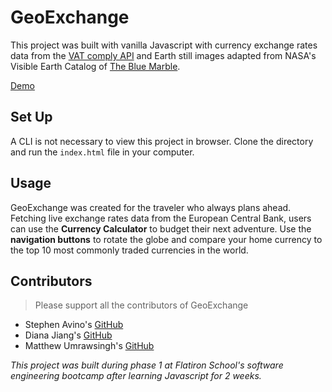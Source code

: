# GeoExchange

This project was built with vanilla Javascript with currency exchange rates data from the [VAT comply API](https://vatcomply.com/) and Earth still images adapted from NASA's Visible Earth Catalog of [The Blue Marble](https://visibleearth.nasa.gov/images/57723/the-blue-marble).

[Demo](https://www.loom.com/share/a8bf4e7c137841fb82ddddcca2924c0c?sharedAppSource=personal_library)

## Set Up

A CLI is not necessary to view this project in browser. Clone the directory and run the `index.html` file in your computer.

## Usage

GeoExchange was created for the traveler who always plans ahead. Fetching live exchange rates data from the European Central Bank, users can use the <strong>Currency Calculator</strong> to budget their next adventure. Use the <strong>navigation buttons</strong> to rotate the globe and compare your home currency to the top 10 most commonly traded currencies in the world.

## Contributors
>Please support all the contributors of GeoExchange

* Stephen Avino's [GitHub](https://github.com/stavino) 
* Diana Jiang's [GitHub](https://github.com/dijiango)
* Matthew Umrawsingh's [GitHub](https://github.com/Mumrawsingh)

<em>This project was built during phase 1 at Flatiron School's software engineering bootcamp after learning Javascript for 2 weeks.</em>

